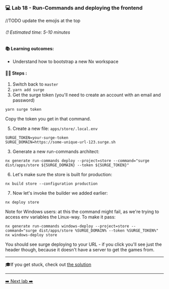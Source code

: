 ### 💻 Lab 18 - Run-Commands and deploying the frontend

//TODO update the emojis at the top

###### ⏰ Estimated time: 5-10 minutes

#### 📚 Learning outcomes:

- Understand how to bootstrap a new Nx workspace

#### 🏋️‍♀️ Steps :

1. Switch back to `master`
2. `yarn add surge`
4. Get the surge token (you'll need to create an account with an email and password)

```
yarn surge token
```

Copy the token you get in that command.

5. Create a new file: `apps/store/.local.env`

```
SURGE_TOKEN=your-surge-token
SURGE_DOMAIN=https://some-unique-url-123.surge.sh
```

3. Generate a new run-commands architect:

```
nx generate run-commands deploy --project=store --command="surge dist/apps/store ${SURGE_DOMAIN} --token ${SURGE_TOKEN}"
```

6. Let's make sure the store is built for production:
 
 `nx build store --configuration production`
 
 7. Now let's invoke the builder we added earlier:
 
 `nx deploy store`
 
 Note for Windows users: at this the command might fail, as we're trying to access env variables the Linux-way.
 To make it pass:
 
 ```
nx generate run-commands windows-deploy --project=store --command="surge dist/apps/store %SURGE_DOMAIN% --token %SURGE_TOKEN%"
nx windows-deploy store
```

You should see surge deploying to your URL - if you click you'll see just the header though, because it doesn't have a server to get the games from.

---

🎓If you get stuck, check out [the solution](SOLUTION.md)

---

[➡️ Next lab ➡️](../lab19/LAB.md)
